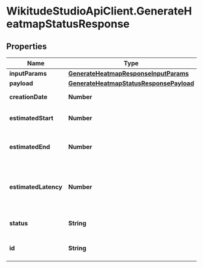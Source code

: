 # WikitudeStudioApiClient.GenerateHeatmapStatusResponse

## Properties
Name | Type | Description | Notes
------------ | ------------- | ------------- | -------------
**inputParams** | [**GenerateHeatmapResponseInputParams**](GenerateHeatmapResponseInputParams.md) |  | [optional] 
**payload** | [**GenerateHeatmapStatusResponsePayload**](GenerateHeatmapStatusResponsePayload.md) |  | [optional] 
**creationDate** | **Number** | Timestamp of the job creation. | [optional] 
**estimatedStart** | **Number** | Estimation of when the job will start processing. | [optional] 
**estimatedEnd** | **Number** | Estimation of when the job will approximately be finished. | [optional] 
**estimatedLatency** | **Number** | Recommendation of when to first poll the corresponding status endpoint in milliseconds. | [optional] 
**status** | **String** | The status of the asynchronous job. | [optional] 
**id** | **String** | The asynchronous job id. | [optional] 


